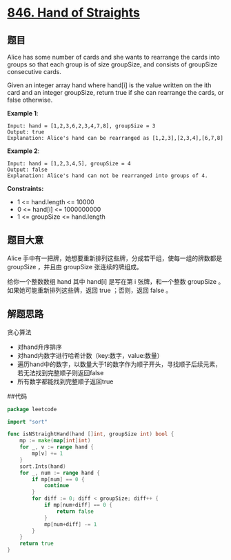# [846. Hand of Straights](https://leetcode.com/problems/hand-of-straights/)

## 题目

Alice has some number of cards and she wants to rearrange the cards into groups so that each group is of size groupSize, and consists of groupSize consecutive cards.

Given an integer array hand where hand[i] is the value written on the ith card and an integer groupSize, return true if she can rearrange the cards, or false otherwise.

**Example 1**:

    Input: hand = [1,2,3,6,2,3,4,7,8], groupSize = 3
    Output: true
    Explanation: Alice's hand can be rearranged as [1,2,3],[2,3,4],[6,7,8]

**Example 2**:

    Input: hand = [1,2,3,4,5], groupSize = 4
    Output: false
    Explanation: Alice's hand can not be rearranged into groups of 4.

**Constraints:**

- 1 <= hand.length <= 10000
- 0 <= hand[i] <= 1000000000
- 1 <= groupSize <= hand.length

## 题目大意

Alice 手中有一把牌，她想要重新排列这些牌，分成若干组，使每一组的牌数都是 groupSize ，并且由 groupSize 张连续的牌组成。

给你一个整数数组 hand 其中 hand[i] 是写在第 i 张牌，和一个整数 groupSize 。如果她可能重新排列这些牌，返回 true ；否则，返回 false 。

## 解题思路

贪心算法

- 对hand升序排序
- 对hand内数字进行哈希计数（key:数字，value:数量）
- 遍历hand中的数字，以数量大于1的数字作为顺子开头，寻找顺子后续元素，若无法找到完整顺子则返回false
- 所有数字都能找到完整顺子返回true

##代码

```go
package leetcode

import "sort"

func isNStraightHand(hand []int, groupSize int) bool {
	mp := make(map[int]int)
	for _, v := range hand {
		mp[v] += 1
	}
	sort.Ints(hand)
	for _, num := range hand {
		if mp[num] == 0 {
			continue
		}
		for diff := 0; diff < groupSize; diff++ {
			if mp[num+diff] == 0 {
				return false
			}
			mp[num+diff] -= 1
		}
	}
	return true
}
```